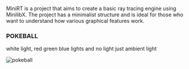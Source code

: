 
MiniRT is a project that aims to create a basic ray tracing engine using MinilibX. The project has a minimalist structure and is ideal for those who want to understand how various graphical features work.  

  
### POKEBALL  

white light, red green blue lights and no light just ambient light  
  
![pokeball](https://github.com/user-attachments/assets/b30b86a8-76a5-4d5d-9b12-546b55ae7135)
